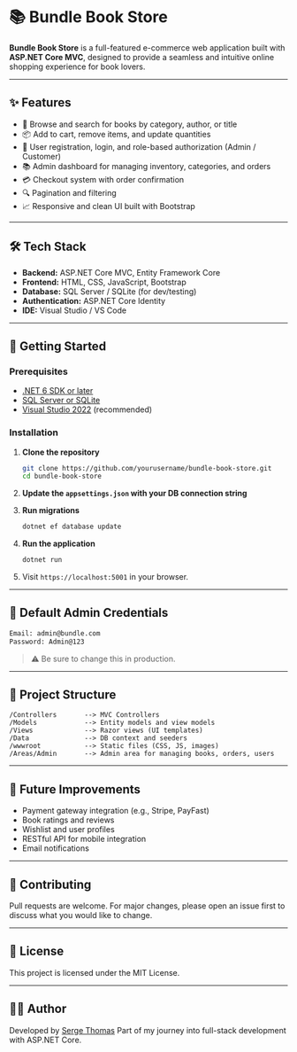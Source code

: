 # 📚 Bundle Book Store

**Bundle Book Store** is a full-featured e-commerce web application built with **ASP.NET Core MVC**, designed to provide a seamless and intuitive online shopping experience for book lovers. 

---

## ✨ Features

- 🛒 Browse and search for books by category, author, or title
- 📦 Add to cart, remove items, and update quantities
- 🔐 User registration, login, and role-based authorization (Admin / Customer)
- 📚 Admin dashboard for managing inventory, categories, and orders
- 💳 Checkout system with order confirmation
- 🔍 Pagination and filtering
- 📈 Responsive and clean UI built with Bootstrap

---

## 🛠️ Tech Stack

- **Backend:** ASP.NET Core MVC, Entity Framework Core
- **Frontend:** HTML, CSS, JavaScript, Bootstrap
- **Database:** SQL Server / SQLite (for dev/testing)
- **Authentication:** ASP.NET Core Identity
- **IDE:** Visual Studio / VS Code

---

## 🚀 Getting Started

### Prerequisites

- [.NET 6 SDK or later](https://dotnet.microsoft.com/download)
- [SQL Server or SQLite](https://www.sqlite.org/index.html)
- [Visual Studio 2022](https://visualstudio.microsoft.com/) (recommended)

### Installation

1. **Clone the repository**

   ```bash
   git clone https://github.com/yourusername/bundle-book-store.git
   cd bundle-book-store
   ```

2. **Update the `appsettings.json` with your DB connection string**

3. **Run migrations**

   ```bash
   dotnet ef database update
   ```

4. **Run the application**

   ```bash
   dotnet run
   ```

5. Visit `https://localhost:5001` in your browser.

---

## 🔑 Default Admin Credentials

```bash
Email: admin@bundle.com
Password: Admin@123
```

> ⚠️ Be sure to change this in production.

---

## 📁 Project Structure

```
/Controllers       --> MVC Controllers
/Models            --> Entity models and view models
/Views             --> Razor views (UI templates)
/Data              --> DB context and seeders
/wwwroot           --> Static files (CSS, JS, images)
/Areas/Admin       --> Admin area for managing books, orders, users
```

---

## 📌 Future Improvements

* Payment gateway integration (e.g., Stripe, PayFast)
* Book ratings and reviews
* Wishlist and user profiles
* RESTful API for mobile integration
* Email notifications

---

## 🤝 Contributing

Pull requests are welcome. For major changes, please open an issue first to discuss what you would like to change.

---

## 📄 License

This project is licensed under the MIT License.

---

## 👨‍💻 Author

Developed by [Serge Thomas](https://github.com/SergeThomas)
Part of my journey into full-stack development with ASP.NET Core.
